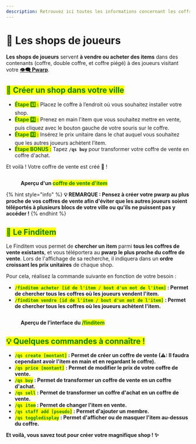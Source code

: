 ```yaml
---
description: Retrouvez ici toutes les informations concernant les coffres de vente
---
```


# 🛒 Les shops de joueurs

**Les shops de joueurs** servent **à vendre ou acheter des items** dans des contenants (coffre, double coffre, et coffre piégé) à des joueurs visitant votre [**👁️‍🗨️ Pwarp**](https://wiki.evolucraft.fr/le-gameplay/les-villes/les-warps).

## <mark style="color:green;">**👜 Créer un shop dans votre ville**</mark>

* <mark style="color:green;">**Étape 1️⃣ :**</mark> Placez le coffre à l’endroit où vous souhaitez installer votre shop.
* <mark style="color:green;">**Étape 2️⃣ :**</mark> Prenez en main l'item que vous souhaitez mettre en vente, puis cliquez avec le bouton gauche de votre souris sur le coffre.
* <mark style="color:green;">**Étape 3️⃣ :**</mark> Insérez le prix unitaire dans le chat auquel vous souhaitez que les autres joueurs achètent l’item.
* <mark style="color:green;">**Étape BONUS :**</mark> Tapez **`/qs buy`** pour transformer votre coffre de vente en coffre d'achat.

Et voilà ! Votre coffre de vente est créé 🤩 !

<figure><img src="../../.gitbook/assets/Les_Villes/CoffreVente.png" alt=""><figcaption><p><strong>Aperçu d'un <mark style="color:green;">coffre de vente d'item</mark></strong></p></figcaption></figure>

{% hint style="info" %}
**💡 REMARQUE : Pensez à créer votre pwarp au plus proche de vos coffres de vente afin d'éviter que les autres joueurs soient téléportés à plusieurs blocs de votre ville ou qu'ils ne puissent pas y accéder !**
{% endhint %}

## <mark style="color:green;">**🏪 Le Finditem**</mark>

Le Finditem vous permet de **chercher un item** parmi **tous les coffres de vente existants**, et vous téléportera au **pwarp le plus proche du coffre de vente**. Lors de l'affichage de sa recherche, il indiquera dans un **ordre croissant les prix unitaires** de chaque shop.

Pour cela, réalisez la commande suivante en fonction de votre besoin :

* <mark style="color:green;">**`/finditem acheter [id de l'item / bout d'un mot de l'item]`**</mark>**&#x20;: Permet de chercher tous les coffres où les joueurs vendent l'item.**
* <mark style="color:green;">**`/finditem vendre [id de l'item / bout d'un mot de l'item]`**</mark>**&#x20;: Permet de chercher tous les coffres où les joueurs achètent l'item.**

<figure><img src="../../.gitbook/assets/Tuto_Et_Astuce/Argent/InterfaceFinditem.png" alt=""><figcaption><p><strong>Aperçu de l’interface du <mark style="color:green;">/finditem</mark></strong></p></figcaption></figure>

## <mark style="color:green;">**💡 Quelques commandes à connaître !**</mark>

* <mark style="color:green;">**`/qs create [montant]`**</mark>**&#x20;: Permet de créer un coffre de vente (⚠: Il faudra cependant avoir l'item en main et en regardant le coffre).**
* <mark style="color:green;">**`/qs price [montant]`**</mark>**&#x20;: Permet de modifier le prix de votre coffre de vente.**
* <mark style="color:green;">**`/qs buy`**</mark>**&#x20;: Permet de transformer un coffre de vente en un coffre d'achat.**
* <mark style="color:green;">**`/qs sell`**</mark>**&#x20;: Permet de transformer un coffre d'achat en un coffre de vente.**
* <mark style="color:green;">**`/qs item`**</mark>**&#x20;: Permet de changer l'item en vente.**
* <mark style="color:green;">**`/qs staff add [pseudo]`**</mark>**&#x20;: Permet d'ajouter un membre.**
* <mark style="color:green;">**`/qs toggledisplay`**</mark>**&#x20;: Permet d'afficher ou de masquer l'item au-dessus du coffre.**

**Et voilà, vous savez tout pour créer votre magnifique shop ! ✨**

